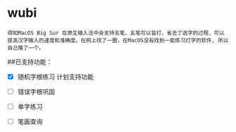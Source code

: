 # wubi

    得知MacOS Big Sur 在原生输入法中会支持五笔，五笔可以盲打，省去了选字的过程，可以提高汉字输入的速度和准确度。在网上找了一圈，在MacOS没有找到一能练习打字的软件, 所以自己撸了一个。

##已支持功能：

- [x] 随机字根练习
计划支持功能

- [ ] 错误字根巩固
- [ ] 单字练习
- [ ] 笔画查询
